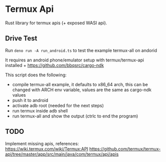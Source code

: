 # Termux Api

Rust library for termux apis (+ exposed WASI api).

## Drive Test

Run `deno run -A run_android.ts` to test the example termux-all on andorid

It requires an android phone/emulator setup with termux/termux-api installed +
https://github.com/bbqsrc/cargo-ndk

This script does the following:

- compile termux-all example, it defaults to x86_64 arch, this can be changed
  with ARCH env variable, values are the same as cargo-ndk values
- push it to android
- activate adb root (needed for the next steps)
- run termux inside adb shell
- run termux-all and show the output (ctrlc to end the program)

## TODO

Implement missing apis, references: https://wiki.termux.com/wiki/Termux:API
https://github.com/termux/termux-api/tree/master/app/src/main/java/com/termux/api/apis
